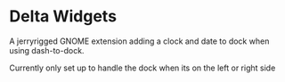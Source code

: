 # Delta Widgets

A jerryrigged GNOME extension adding a clock and date to dock when using dash-to-dock.


Currently only set up to handle the dock when its on the left or right side
